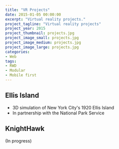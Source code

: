 ```yaml
---
title: "VR Projects"
date: 2015-01-05 00:00:00
excerpt: "Virtual reality projects."
project_tagline: "Virtual reality projects"
project_year: 2015
project_thumbnail: projects.jpg
project_image_small: projects.jpg
project_image_medium: projects.jpg
project_image_large: projects.jpg
categories:
- Web
tags:
- RWD
- Modular
- Mobile first
---
```


## Ellis Island

- 3D simulation of New York City's 1920 Ellis Island
- In partnership with the National Park Service

## KnightHawk

(In progress)